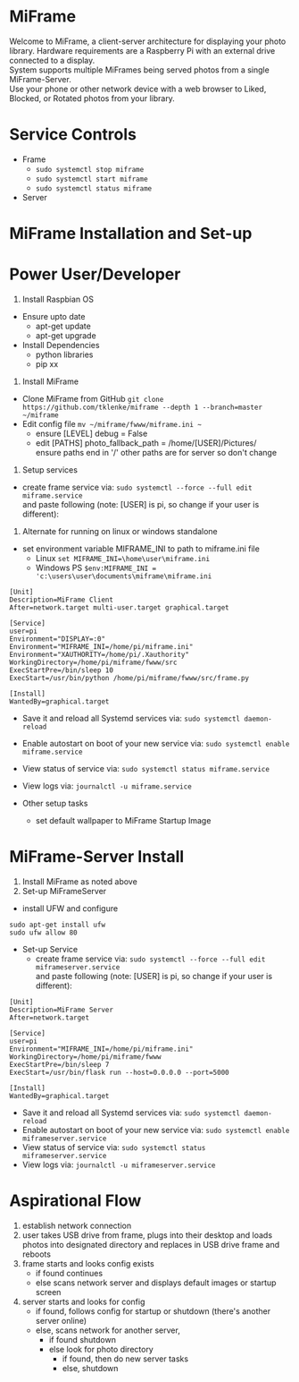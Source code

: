 # MiFrame

Welcome to MiFrame, a client-server architecture for displaying your photo library.
Hardware requirements are a Raspberry Pi with an external drive connected to a display.  
System supports multiple MiFrames being served photos from a single MiFrame-Server.  
Use your phone or other network device with a web browser to Liked, Blocked, or Rotated
photos from your library.    

# Service Controls
- Frame
  - `sudo systemctl stop miframe`
  - `sudo systemctl start miframe`
  - `sudo systemctl status miframe`
- Server

# MiFrame Installation and Set-up

# Power User/Developer
1. Install Raspbian OS
  - Ensure upto date
    - apt-get update
    - apt-get upgrade
  - Install Dependencies
    - python libraries
    - pip xx
1. Install MiFrame 
  - Clone MiFrame from GitHub
    `git clone https://github.com/tklenke/miframe --depth 1 --branch=master ~/miframe`
  - Edit config file
    `mv ~/miframe/fwww/miframe.ini ~`
      - ensure [LEVEL] debug = False
      - edit [PATHS] photo_fallback_path = /home/[USER]/Pictures/  
          ensure paths end in '/' other paths are for server so don't change
1. Setup services
  - create frame service via:
    `sudo systemctl --force --full edit miframe.service`  
    and paste following (note: [USER] is pi, so change if your user is different):
    
1. Alternate for running on linux or windows standalone
  - set environment variable MIFRAME_INI to path to miframe.ini file
    - Linux `set MIFRAME_INI=\home\user\miframe.ini`
    - Windows PS `$env:MIFRAME_INI = 'c:\users\user\documents\miframe\miframe.ini`

```
[Unit]
Description=MiFrame Client
After=network.target multi-user.target graphical.target

[Service]
user=pi
Environment="DISPLAY=:0"
Environment="MIFRAME_INI=/home/pi/miframe.ini"
Environment="XAUTHORITY=/home/pi/.Xauthority"
WorkingDirectory=/home/pi/miframe/fwww/src    
ExecStartPre=/bin/sleep 10
ExecStart=/usr/bin/python /home/pi/miframe/fwww/src/frame.py

[Install]
WantedBy=graphical.target
```
  - Save it and reload all Systemd services via:
    `sudo systemctl daemon-reload`
  - Enable autostart on boot of your new service via:
    `sudo systemctl enable miframe.service`
  - View status of service via:
    `sudo systemctl status miframe.service`
  - View logs via:
    `journalctl -u miframe.service`

  - Other setup tasks
    - set default wallpaper to MiFrame Startup Image
    
    
# MiFrame-Server Install
1. Install MiFrame as noted above
1. Set-up MiFrameServer
- install UFW and configure  
```
sudo apt-get install ufw
sudo ufw allow 80
```
- Set-up Service
  - create frame service via:
    `sudo systemctl --force --full edit miframeserver.service`  
    and paste following (note: [USER] is pi, so change if your user is different):

```
[Unit]
Description=MiFrame Server
After=network.target

[Service]
user=pi
Environment="MIFRAME_INI=/home/pi/miframe.ini"
WorkingDirectory=/home/pi/miframe/fwww    
ExecStartPre=/bin/sleep 7
ExecStart=/usr/bin/flask run --host=0.0.0.0 --port=5000

[Install]
WantedBy=graphical.target
```
  - Save it and reload all Systemd services via:
    `sudo systemctl daemon-reload`
  - Enable autostart on boot of your new service via:
    `sudo systemctl enable miframeserver.service`
  - View status of service via:
    `sudo systemctl status miframeserver.service`
  - View logs via:
    `journalctl -u miframeserver.service`


# Aspirational Flow
1. establish network connection
1. user takes USB drive from frame, plugs into their desktop and loads photos into designated directory
and replaces in USB drive frame and reboots 
1. frame starts and looks config exists
    - if found continues
    - else scans network server and displays default images or startup screen
1. server starts and looks for config
    - if found, follows config for startup or shutdown (there's another server online)
    - else, scans network for another server, 
        - if found shutdown
        - else look for photo directory
            - if found, then do new server tasks
            - else, shutdown












